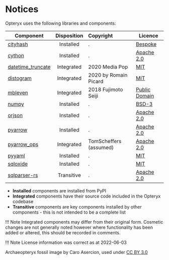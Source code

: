 # Notices

Opteryx uses the following libraries and components:

Component | Disposition | Copyright | Licence   
--------- | :---------: | :-------- | -- 
[cityhash](https://github.com/escherba/python-cityhash)    | Installed   | . | [Bespoke](https://github.com/escherba/python-cityhash/blob/master/LICENSE)  
[cython](https://github.com/cython/cython)                 | Installed   | . | [Apache 2.0](https://github.com/cython/cython/blob/master/LICENSE.txt)
[datetime_truncate](https://github.com/mediapop/datetime_truncate) | Integrated | 2020 Media Pop | [MIT](https://github.com/mediapop/datetime_truncate/blob/master/LICENSE)
[distogram](https://github.com/maki-nage/distogram)        | Integrated  | 2020 by Romain Picard | [MIT](https://github.com/maki-nage/distogram/blob/master/LICENSE.txt)
[mbleven](https://github.com/fujimotos/mbleven)            | Integrated  | 2018 Fujimoto Seiji | [Public Domain](https://github.com/fujimotos/mbleven/blob/master/LICENSE)
[numpy](https://github.com/numpy/numpy)                    | Installed   | . | [BSD-3](https://github.com/numpy/numpy/blob/main/LICENSE.txt)
[orjson](https://github.com/ijl/orjson)                    | Installed   | . | [Apache 2.0](https://github.com/ijl/orjson/blob/master/LICENSE-APACHE)
[pyarrow](https://github.com/apache/arrow/)                | Installed   | . | [Apache 2.0](https://github.com/apache/arrow/blob/master/LICENSE.txt)
[pyarrow_ops](https://github.com/TomScheffers/pyarrow_ops) | Integrated  | TomScheffers (assumed) | [Apache 2.0](https://github.com/TomScheffers/pyarrow_ops/blob/main/LICENSE)
[pyyaml](https://pyyaml.org/)                              | Installed   | . | [MIT](https://github.com/yaml/pyyaml/blob/master/LICENSE)
[sqloxide](https://github.com/wseaton/sqloxide)            | Installed   | . | [MIT](https://github.com/wseaton/sqloxide/blob/master/LICENSE)
[sqlparser-rs](https://github.com/sqlparser-rs/sqlparser-rs) | Transitive | . | [Apache 2.0](https://github.com/sqlparser-rs/sqlparser-rs/blob/main/LICENSE.TXT)

- **Installed** components are installed from PyPI
- **Integrated** components have their source code included in the Opteryx codebase
- **Transitive** components are key components installed by other components - this is not intended to be a complete list

!!! Note
    Integrated components may differ from their original form. Cosmetic changes are not generally noted however where functionality has been added or altered, this should be recorded in comments.

!!! Note
    License information was correct as at 2022-06-03

Archaeopteryx fossil image by Caro Asercion, used under [CC BY 3.0](https://github.com/game-icons/icons/blob/master/license.txt)
